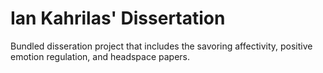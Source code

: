 # Ian Kahrilas' Dissertation

Bundled disseration project that includes the savoring affectivity, positive emotion regulation, and headspace papers.
